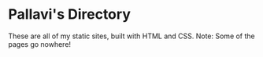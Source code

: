 # Pallavi's Directory
These are all of my static sites, built with HTML and CSS. Note: Some of the pages go nowhere!
